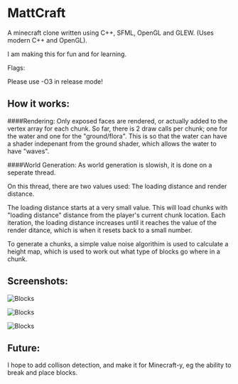 # MattCraft

A minecraft clone written using C++, SFML, OpenGL and GLEW. (Uses modern C++ and OpenGL).

I am making this for fun and for learning.

Flags:

Please use -O3 in release mode!

## How it works:

####Rendering:
  Only exposed faces are rendered, or actually added to the vertex array for each chunk.
  So far, there is 2 draw calls per chunk; one for the water and one for the "ground/flora". This is so that the water can have a shader indepenant from the ground shader, which allows the water to have "waves".
  
####World Generation:
As world generation is slowish, it is done on a seperate thread.

On this thread, there are two values used: The loading distance and render distance.

The loading distance starts at a very small value. This will load chunks with "loading distance" distance from the player's current chunk location. Each iteration, the loading distance increases until it reaches the value of the render ditance, which is when it resets back to a small number.

To generate a chunks, a simple value noise algorithim is used to calculate a height map, which is used to work out what type of blocks go where in a chunk.

## Screenshots:

![Blocks](http://i.imgur.com/MsdCJbz.png "Blocks")

![Blocks](http://i.imgur.com/imAEdza.png "Blocks")

![Blocks](http://i.imgur.com/KGxWgGw.png "Blocks")

## Future:

I hope to add collison detection, and make it for Minecraft-y, eg the ability to break and place blocks.

